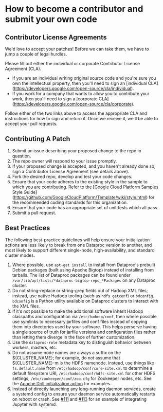 # How to become a contributor and submit your own code

## Contributor License Agreements

We'd love to accept your patches! Before we can take them, we
have to jump a couple of legal hurdles.

Please fill out either the individual or corporate Contributor License Agreement
(CLA).

  * If you are an individual writing original source code and you're sure you
    own the intellectual property, then you'll need to sign an [individual CLA]
    (https://developers.google.com/open-source/cla/individual).
  * If you work for a company that wants to allow you to contribute your work,
    then you'll need to sign a [corporate CLA]
    (https://developers.google.com/open-source/cla/corporate).

Follow either of the two links above to access the appropriate CLA and
instructions for how to sign and return it. Once we receive it, we'll be able to
accept your pull requests.

## Contributing A Patch

1. Submit an issue describing your proposed change to the repo in question.
1. The repo owner will respond to your issue promptly.
1. If your proposed change is accepted, and you haven't already done so, sign a
   Contributor License Agreement (see details above).
1. Fork the desired repo, develop and test your code changes.
1. Ensure that your code adheres to the existing style in the sample to which
   you are contributing. Refer to the
   [Google Cloud Platform Samples Style Guide]
   (https://github.com/GoogleCloudPlatform/Template/wiki/style.html) for the
   recommended coding standards for this organization.
1. Ensure that your code has an appropriate set of unit tests which all pass.
1. Submit a pull request.


## Best Practices

The following best-practice guidelines will help ensure your initialization
actions are less likely to break from one Dataproc version to another, and
most likely to support different single-node, high-availability, and
standard cluster modes.

1. Where possible, use `apt-get install` to install from Dataproc's prebuilt
   Debian packages (built using Apache Bigtop) instead of installing from
   tarballs. The list of Dataproc packages can be found under
   `/var/lib/apt/lists/*dataproc-bigtop-repo_*Packages` on any Dataproc cluster.
1. Do not string-replace or string-grep fields out of Hadoop XML files; instead,
   use native Hadoop tooling (such as `hdfs getconf`) or `bdconfig`. `bdconfig`
   is a Python utility available on Dataproc clusters to interact with the XML
   files.
1. If it's not possible to make the additional software inherit Hadoop
   classpaths and configuration via `/etc/hadoop/conf`, then where possible
   use symlinks to necessary jarfiles and conf files instead of copying
   them into directories used by your software. This helps perserve having
   a single source of truth for jarfile versions and configuration files
   rather than letting them diverge in the face of further customization.
1. Use the `dataproc-role` metadata key to distinguish behavior between
   workers, masters, etc.
1. Do not assume node names are always a suffix on the ${CLUSTER_NAME};
   for example, do *not* assume that ${CLUSTER_NAME}-m is the HDFS namenode.
   Instead, use things like `fs.default.name` from
   `/etc/hadoop/conf/core-site.xml` to determine a default filesystem URI,
   `/etc/hadoop/conf/hdfs-site.xml` for other HDFS settings,
   `/etc/zookeeper/conf/zoo.cfg` for Zookeeper nodes, etc.
   See the [Apache Drill initialization action](https://github.com/GoogleCloudPlatform/dataproc-initialization-actions/blob/master/drill/drill.sh) for examples.
1. Instead of directly launching any long-running daemon services,
   create a systemd config to ensure your daemon service automatically
   restarts on reboot or crash. See [#111](https://github.com/GoogleCloudPlatform/dataproc-initialization-actions/pull/111/files)
   and [#113](https://github.com/GoogleCloudPlatform/dataproc-initialization-actions/pull/113/files)
   for an example of integrating Jupyter with systemd.
